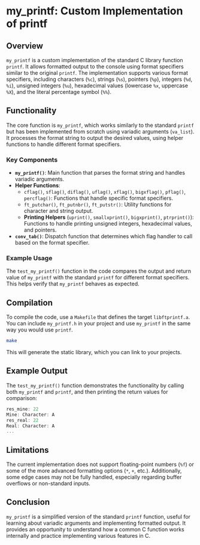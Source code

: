 # my_printf: Custom Implementation of printf

## Overview

`my_printf` is a custom implementation of the standard C library function `printf`. It allows formatted output to the console using format specifiers similar to the original `printf`. The implementation supports various format specifiers, including characters (`%c`), strings (`%s`), pointers (`%p`), integers (`%d`, `%i`), unsigned integers (`%u`), hexadecimal values (lowercase `%x`, uppercase `%X`), and the literal percentage symbol (`%%`).

## Functionality

The core function is `my_printf`, which works similarly to the standard `printf` but has been implemented from scratch using variadic arguments (`va_list`). It processes the format string to output the desired values, using helper functions to handle different format specifiers.

### Key Components

- **`my_printf()`**: Main function that parses the format string and handles variadic arguments.
- **Helper Functions**:
  - `cflag()`, `sflag()`, `diflag()`, `uflag()`, `xflag()`, `bigxflag()`, `pflag()`, `percflag()`: Functions that handle specific format specifiers.
  - `ft_putchar()`, `ft_putnbr()`, `ft_putstr()`: Utility functions for character and string output.
  - **Printing Helpers** (`uprint()`, `smallxprint()`, `bigxprint()`, `ptrprint()`): Functions to handle printing unsigned integers, hexadecimal values, and pointers.
- **`conv_tab()`**: Dispatch function that determines which flag handler to call based on the format specifier.

### Example Usage

The `test_my_printf()` function in the code compares the output and return value of `my_printf` with the standard `printf` for different format specifiers. This helps verify that `my_printf` behaves as expected.

## Compilation

To compile the code, use a `Makefile` that defines the target `libftprintf.a`. You can include `my_printf.h` in your project and use `my_printf` in the same way you would use `printf`.

```sh
make
```
This will generate the static library, which you can link to your projects.

## Example Output

The `test_my_printf()` function demonstrates the functionality by calling both `my_printf` and `printf`, and then printing the return values for comparison:

```c
res_mine: 22
Mine: Character: A
res_real: 22
Real: Character: A
...
```

## Limitations

The current implementation does not support floating-point numbers (`%f`) or some of the more advanced formatting options (`*`, `+`, etc.). Additionally, some edge cases may not be fully handled, especially regarding buffer overflows or non-standard inputs.

## Conclusion

`my_printf` is a simplified version of the standard `printf` function, useful for learning about variadic arguments and implementing formatted output. It provides an opportunity to understand how a common C function works internally and practice implementing various features in C.

